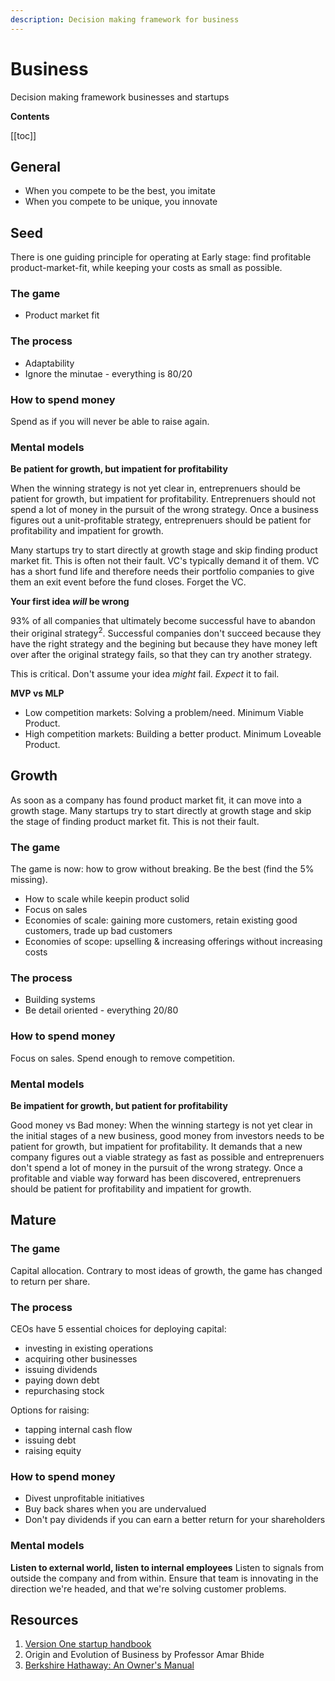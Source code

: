 ```yaml
---
description: Decision making framework for business
---
```


# Business

Decision making framework businesses and startups

**Contents**

[[toc]]

## General

- When you compete to be the best, you imitate
- When you compete to be unique, you innovate

## Seed

There is one guiding principle for operating at Early stage: find profitable product-market-fit, while keeping your costs as small as possible.

### The game

- Product market fit

### The process

- Adaptability
- Ignore the minutae - everything is 80/20

### How to spend money

Spend as if you will never be able to raise again.


### Mental models

**Be patient for growth, but impatient for profitability**

When the winning strategy is not yet clear in, entreprenuers should be patient for growth, but impatient for profitability. Entreprenuers should not spend a lot of money in the pursuit of the wrong strategy. Once a business figures out a unit-profitable strategy, entreprenuers should be patient for profitability and impatient for growth.

Many startups try to start directly at growth stage and skip finding product market fit. This is often not their fault. VC's typically demand it of them. VC has a short fund life and therefore needs their portfolio companies to give them an exit event before the fund closes. Forget the VC.


**Your first idea *will* be wrong**

93% of all companies that ultimately become successful have to abandon their original strategy<sup>2</sup>. Successful companies don't succeed because they have the right strategy and the begining but because they have money left over after the original strategy fails, so that they can try another strategy.

This is critical. Don't assume your idea *might* fail. *Expect* it to fail.


**MVP vs MLP**


- Low competition markets: Solving a problem/need. Minimum Viable Product.
- High competition markets: Building a better product. Minimum Loveable Product.

## Growth

As soon as a company has found product market fit, it can move into a growth stage. Many startups try to start directly at growth stage and skip the stage of finding product market fit. This is not their fault.


### The game

The game is now: how to grow without breaking. Be the best (find the 5% missing).

- How to scale while keepin product solid
- Focus on sales
- Economies of scale: gaining more customers, retain existing good customers, trade up bad customers
- Economies of scope: upselling & increasing offerings without increasing costs

### The process

- Building systems
- Be detail oriented - everything 20/80


### How to spend money

Focus on sales. Spend enough to remove competition.


### Mental models

**Be impatient for growth, but patient for profitability**

Good money vs Bad money: When the winning startegy is not yet clear in the initial stages of a new business, good money from investors needs to be patient for growth, but impatient for profitability. It demands that a new company figures out a viable strategy as fast as possible and entreprenuers don't spend a lot of money in the pursuit of the wrong strategy. Once a profitable and viable way forward has been discovered, entreprenuers should be patient for profitability and impatient for growth.


## Mature


### The game

Capital allocation. Contrary to most ideas of growth, the game has changed to return per share.

### The process

CEOs have 5 essential choices for deploying capital:

- investing in existing operations
- acquiring other businesses
- issuing dividends
- paying down debt
- repurchasing stock

Options for raising:

- tapping internal cash flow
- issuing debt
- raising equity

### How to spend money

- Divest unprofitable initiatives
- Buy back shares when you are undervalued
- Don't pay dividends if you can earn a better return for your shareholders


### Mental models

**Listen to external world, listen to internal employees**
Listen to signals from outside the company and from within. Ensure that team is innovating in the direction we're headed, and that we're solving customer problems.


## Resources


1. [Version One startup handbook](https://versionone.vc/startup-handbook/)
2. Origin and Evolution of Business by Professor Amar Bhide
3. [Berkshire Hathaway: An Owner's Manual](https://berkshirehathaway.com/ownman.pdf)
